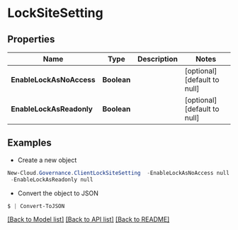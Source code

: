 # LockSiteSetting
## Properties

Name | Type | Description | Notes
------------ | ------------- | ------------- | -------------
**EnableLockAsNoAccess** | **Boolean** |  | [optional] [default to null]
**EnableLockAsReadonly** | **Boolean** |  | [optional] [default to null]

## Examples

- Create a new object
```powershell
New-Cloud.Governance.ClientLockSiteSetting  -EnableLockAsNoAccess null `
 -EnableLockAsReadonly null
```

- Convert the object to JSON
```powershell
$ | Convert-ToJSON
```


[[Back to Model list]](../README.md#documentation-for-models) [[Back to API list]](../README.md#documentation-for-api-endpoints) [[Back to README]](../README.md)

